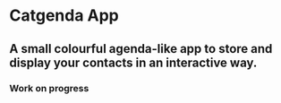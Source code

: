 # Catgenda App

## A small colourful agenda-like app to store and display your contacts in an interactive way.

### Work on progress
